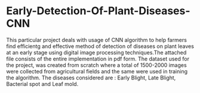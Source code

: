 # Early-Detection-Of-Plant-Diseases-CNN
This particular project deals with usage of CNN algorithm to help farmers find efficientg and effective method of detection of diseases on plant leaves at an early stage using digital image processing techniques.The attached file consists of the entire implementation in pdf form. The dataset used for the project, was created from scratch where a total of 1500-2000 images were collected from agricultural fields and the same were used in training the algorithm. The diseases considered are : Early Blight, Late Blight, Bacterial spot and Leaf mold.
